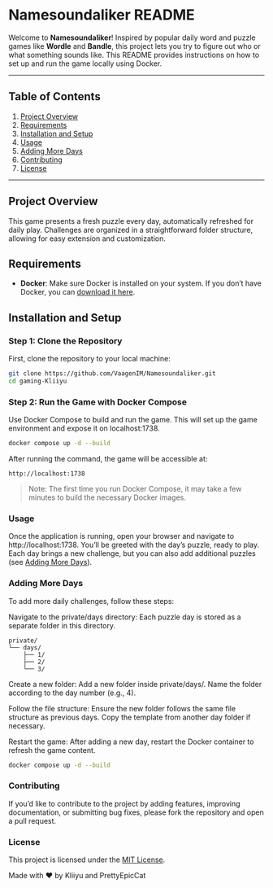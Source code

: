 # Namesoundaliker README

Welcome to **Namesoundaliker**! Inspired by popular daily word and puzzle games like **Wordle** and **Bandle**, this project lets you try to figure out who or what something sounds like. This README provides instructions on how to set up and run the game locally using Docker.

---

## Table of Contents

1. [Project Overview](#project-overview)
2. [Requirements](#requirements)
3. [Installation and Setup](#installation-and-setup)
4. [Usage](#usage)
5. [Adding More Days](#adding-more-days)
6. [Contributing](#contributing)
7. [License](#license)

---

## Project Overview

This game presents a fresh puzzle every day, automatically refreshed for daily play. Challenges are organized in a straightforward folder structure, allowing for easy extension and customization.

## Requirements

- **Docker**: Make sure Docker is installed on your system. If you don’t have Docker, you can [download it here](https://www.docker.com/get-started).

## Installation and Setup

### Step 1: Clone the Repository

First, clone the repository to your local machine:

```bash
git clone https://github.com/VaagenIM/Namesoundaliker.git
cd gaming-Kliiyu
```

### Step 2: Run the Game with Docker Compose

Use Docker Compose to build and run the game. This will set up the game environment and expose it on localhost:1738.

```bash
docker compose up -d --build
```

After running the command, the game will be accessible at:
```arduino
http://localhost:1738
```
> Note: The first time you run Docker Compose, it may take a few minutes to build the necessary Docker images.

### Usage
Once the application is running, open your browser and navigate to http://localhost:1738. You’ll be greeted with the day’s puzzle, ready to play.
Each day brings a new challenge, but you can also add additional puzzles (see [Adding More Days](#adding-more-days)).

### Adding More Days
To add more daily challenges, follow these steps:

Navigate to the private/days directory: Each puzzle day is stored as a separate folder in this directory.
```arduino
private/
└── days/
    ├── 1/
    ├── 2/
    └── 3/
```
Create a new folder: Add a new folder inside private/days/. Name the folder according to the day number (e.g., 4).

Follow the file structure: Ensure the new folder follows the same file structure as previous days. Copy the template from another day folder if necessary.

Restart the game: After adding a new day, restart the Docker container to refresh the game content.

```bash
docker compose up -d --build
```

### Contributing
If you’d like to contribute to the project by adding features, improving documentation, or submitting bug fixes, please fork the repository and open a pull request.

### License
This project is licensed under the [MIT License](LICENSE).

Made with ❤️ by Kliiyu and PrettyEpicCat
